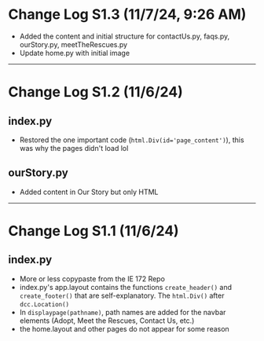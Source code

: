 # Change Log S1.3 (11/7/24, 9:26 AM)
- Added the content and initial structure for contactUs.py, faqs.py, ourStory.py, meetTheRescues.py
- Update home.py with initial image
---
# Change Log S1.2 (11/6/24)
## index.py
- Restored the one important code (`html.Div(id='page_content')`), this was why the pages didn't load lol
## ourStory.py
- Added content in Our Story but only HTML
---
# Change Log S1.1 (11/6/24)
## index.py
- More or less copypaste from the IE 172 Repo
- index.py's app.layout contains the functions `create_header()` and `create_footer()` that are self-explanatory. The `html.Div()` after `dcc.Location()`
- In `displaypage(pathname)`, path names are added for the navbar elements (Adopt, Meet the Rescues, Contact Us, etc.)
- the home.layout and other pages do not appear for some reason
